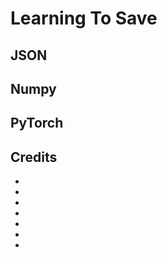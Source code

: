 # Learning To Save

## JSON

## Numpy

## PyTorch

## 

## Credits

- []()
- []()
- []()
- []()
- []()
- []()
- []()